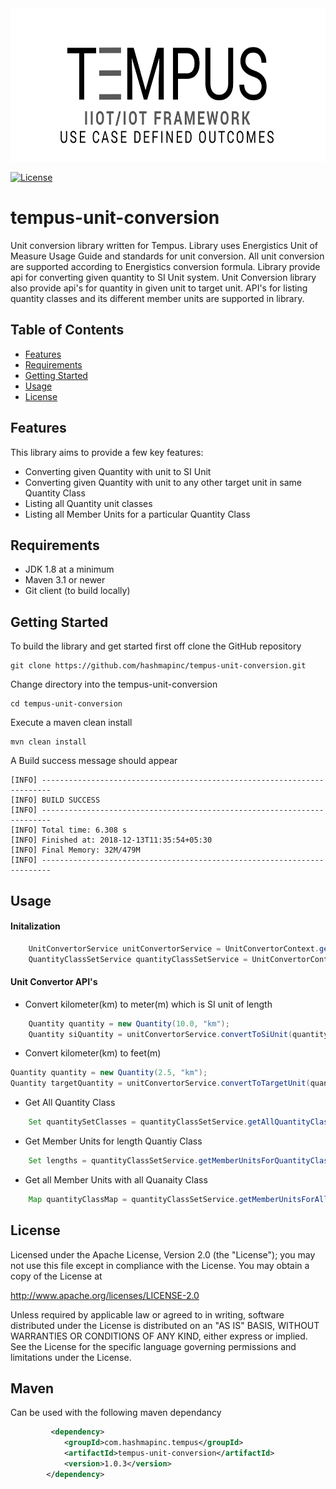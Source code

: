 <img src="https://github.com/hashmapinc/hashmap.github.io/blob/master/images/tempus/TempusLogoBlack2.png" width="910" height="245" alt="Hashmap, Inc Tempus"/>

[![License](http://img.shields.io/:license-Apache%202-blue.svg)](http://www.apache.org/licenses/LICENSE-2.0.txt)


# tempus-unit-conversion
Unit conversion library written for Tempus. Library uses Energistics Unit of Measure Usage Guide and standards for unit conversion.
All unit conversion are supported according to Energistics conversion formula. Library provide api for converting given quantity to SI Unit system. 
Unit Conversion library also provide api's for quantity in given unit to target unit. API's for listing quantity classes 
and its different member units are supported in library.

## Table of Contents

- [Features](#features)
- [Requirements](#requirements)
- [Getting Started](#getting-started)
- [Usage](#usage)
- [License](#license)

## Features

This library aims to provide a few key features:

* Converting given Quantity with unit to SI Unit
* Converting given Quantity with unit to any other target unit in same Quantity Class
* Listing all Quantity unit classes
* Listing all Member Units for a particular Quantity Class

## Requirements

* JDK 1.8 at a minimum
* Maven 3.1 or newer
* Git client (to build locally)

## Getting Started
To build the library and get started first off clone the GitHub repository 

    git clone https://github.com/hashmapinc/tempus-unit-conversion.git

Change directory into the tempus-unit-conversion

    cd tempus-unit-conversion
    
Execute a maven clean install

    mvn clean install
    
A Build success message should appear

    [INFO] ------------------------------------------------------------------------
    [INFO] BUILD SUCCESS
    [INFO] ------------------------------------------------------------------------
    [INFO] Total time: 6.308 s
    [INFO] Finished at: 2018-12-13T11:35:54+05:30
    [INFO] Final Memory: 32M/479M
    [INFO] ------------------------------------------------------------------------

## Usage

#### Initalization
```java
    UnitConvertorService unitConvertorService = UnitConvertorContext.getInstanceOfUnitConvertorService();
    QuantityClassSetService quantityClassSetService = UnitConvertorContext.getInstanceOfQuantityClassSetService();
``` 
#### Unit Convertor API's

* Convert kilometer(km) to meter(m) which is SI unit of length
```java
    Quantity quantity = new Quantity(10.0, "km");
    Quantity siQuantity = unitConvertorService.convertToSiUnit(quantity);
```

* Convert kilometer(km) to feet(m) 
```java
Quantity quantity = new Quantity(2.5, "km");
Quantity targetQuantity = unitConvertorService.convertToTargetUnit(quantity, "ft");
```

* Get All Quantity Class
```java
    Set quantitySetClasses = quantityClassSetService.getAllQuantityClass();
```

* Get Member Units for length Quantiy Class
```java
    Set lengths = quantityClassSetService.getMemberUnitsForQuantityClass("length");
```

* Get all Member Units with all Quanaity Class
```java
    Map quantityClassMap = quantityClassSetService.getMemberUnitsForAllQuantityClass();
```
## License

Licensed under the Apache License, Version 2.0 (the "License");
you may not use this file except in compliance with the License.
You may obtain a copy of the License at

  http://www.apache.org/licenses/LICENSE-2.0

Unless required by applicable law or agreed to in writing, software
distributed under the License is distributed on an "AS IS" BASIS,
WITHOUT WARRANTIES OR CONDITIONS OF ANY KIND, either express or implied.
See the License for the specific language governing permissions and
limitations under the License.

## Maven

Can be used with the following maven dependancy
```xml
         <dependency>
            <groupId>com.hashmapinc.tempus</groupId>
            <artifactId>tempus-unit-conversion</artifactId>
            <version>1.0.3</version>
        </dependency>
```
